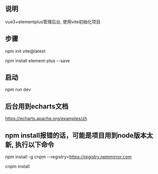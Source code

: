 ## 说明
vue3+elementplus管理后台, 使用vite初始化项目

## 步骤
npm init vite@latest

npm install element-plus --save

## 启动
npm run dev

## 后台用到echarts文档
https://echarts.apache.org/examples/zh

## npm install报错的话，可能是项目用到node版本太新, 执行以下命令

npm install -g cnpm --registry=https://registry.npmmirror.com

cnpm install
